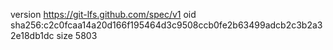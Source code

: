 version https://git-lfs.github.com/spec/v1
oid sha256:c2c0fcaa14a20d166f195464d3c9508ccb0fe2b63499adcb2c3b2a32e18db1dc
size 5803
